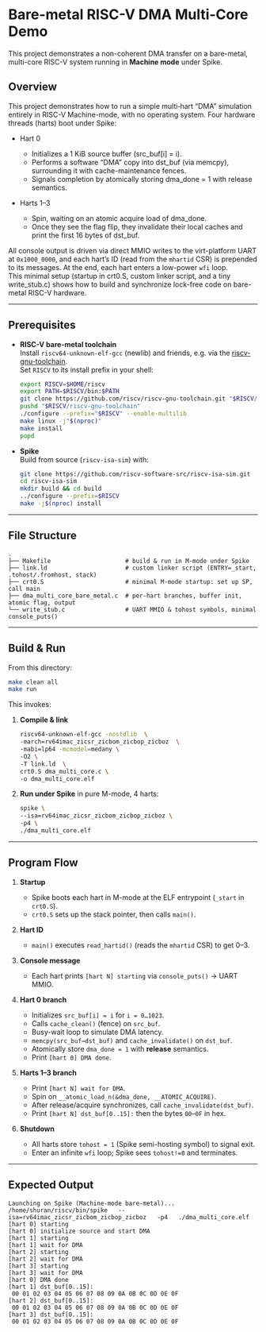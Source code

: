 # Bare-metal RISC-V DMA Multi-Core Demo

This project demonstrates a non-coherent DMA transfer on a bare-metal, multi-core RISC-V system running in **Machine mode** under Spike.

## Overview

This project demonstrates how to run a simple multi‐hart “DMA” simulation entirely in RISC-V Machine-mode, with no operating system. Four hardware threads (harts) boot under Spike:

- Hart 0
    * Initializes a 1 KiB source buffer (src_buf[i] = i).
    * Performs a software “DMA” copy into dst_buf (via memcpy), surrounding it with cache-maintenance fences.
    * Signals completion by atomically storing dma_done = 1 with release semantics.

- Harts 1–3
    * Spin, waiting on an atomic acquire load of dma_done.
    * Once they see the flag flip, they invalidate their local caches and print the first 16 bytes of dst_buf.

All console output is driven via direct MMIO writes to the virt-platform UART at `0x1000_0000`, and each hart’s ID (read from the `mhartid` CSR) is prepended to its messages. At the end, each hart enters a low-power `wfi` loop. </br>This minimal setup (startup in crt0.S, custom linker script, and a tiny write_stub.c) shows how to build and synchronize lock-free code on bare-metal RISC-V hardware.

---

## Prerequisites

- **RISC-V bare-metal toolchain**  
  Install `riscv64-unknown-elf-gcc` (newlib) and friends, e.g. via the [riscv-gnu-toolchain](https://github.com/riscv/riscv-gnu-toolchain).  
  Set `RISCV` to its install prefix in your shell:
  ```bash
  export RISCV=$HOME/riscv
  export PATH=$RISCV/bin:$PATH
  git clone https://github.com/riscv/riscv-gnu-toolchain.git "$RISCV/riscv-gnu-toolchain"
  pushd "$RISCV/riscv-gnu-toolchain"
  ./configure --prefix="$RISCV" --enable-multilib
  make linux -j"$(nproc)"
  make install
  popd
  ```
- **Spike**  
  Build from source (`riscv-isa-sim`) with:
  ```bash
  git clone https://github.com/riscv-software-src/riscv-isa-sim.git
  cd riscv-isa-sim
  mkdir build && cd build
  ../configure --prefix=$RISCV
  make -j$(nproc) install
  ```

---

## File Structure

```
.
├── Makefile                     # build & run in M-mode under Spike
├── link.ld                      # custom linker script (ENTRY=_start, .tohost/.fromhost, stack)
├── crt0.S                       # minimal M-mode startup: set up SP, call main
├── dma_multi_core_bare_metal.c  # per-hart branches, buffer init, atomic flag, output
└── write_stub.c                 # UART MMIO & tohost symbols, minimal console_puts()
```

---

## Build & Run

From this directory:

```bash
make clean all
make run
```

This invokes:

1. **Compile & link**  
   ```bash
   riscv64-unknown-elf-gcc -nostdlib  \
   -march=rv64imac_zicsr_zicbom_zicbop_zicboz  \
   -mabi=lp64 -mcmodel=medany \
   -O2 \
   -T link.ld  \
   crt0.S dma_multi_core.c \
   -o dma_multi_core.elf
   ```
2. **Run under Spike** in pure M-mode, 4 harts:
   ```bash
   spike \
   --isa=rv64imac_zicsr_zicbom_zicbop_zicboz \
   -p4 \
   ./dma_multi_core.elf
   ```

---

## Program Flow

1. **Startup**  
   - Spike boots each hart in M-mode at the ELF entrypoint (`_start` in `crt0.S`).  
   - `crt0.S` sets up the stack pointer, then calls `main()`.

2. **Hart ID**  
   - `main()` executes `read_hartid()` (reads the `mhartid` CSR) to get 0–3.

3. **Console message**  
   - Each hart prints `[hart N] starting` via `console_puts()` → UART MMIO.

4. **Hart 0 branch**  
   - Initializes `src_buf[i] = i` for `i = 0…1023`.  
   - Calls `cache_clean()` (fence) on `src_buf`.  
   - Busy-wait loop to simulate DMA latency.  
   - `memcpy(src_buf→dst_buf)` and `cache_invalidate()` on `dst_buf`.  
   - Atomically store `dma_done = 1` with **release** semantics.  
   - Print `[hart 0] DMA done`.

5. **Harts 1–3 branch**  
   - Print `[hart N] wait for DMA`.  
   - Spin on `__atomic_load_n(&dma_done, __ATOMIC_ACQUIRE)`.  
   - After release/acquire synchronizes, call `cache_invalidate(dst_buf)`.  
   - Print `[hart N] dst_buf[0..15]:` then the bytes `00`–`0F` in hex.

6. **Shutdown**  
   - All harts store `tohost = 1` (Spike semi-hosting symbol) to signal exit.  
   - Enter an infinite `wfi` loop; Spike sees `tohost!=0` and terminates.

---

## Expected Output

```
Launching on Spike (Machine-mode bare-metal)...
/home/shuran/riscv/bin/spike   --isa=rv64imac_zicsr_zicbom_zicbop_zicboz   -p4   ./dma_multi_core.elf
[hart 0] starting
[hart 0] initialize source and start DMA
[hart 1] starting
[hart 1] wait for DMA 
[hart 2] starting
[hart 2] wait for DMA 
[hart 3] starting
[hart 3] wait for DMA 
[hart 0] DMA done
[hart 1] dst_buf[0..15]:
 00 01 02 03 04 05 06 07 08 09 0A 0B 0C 0D 0E 0F
[hart 2] dst_buf[0..15]:
 00 01 02 03 04 05 06 07 08 09 0A 0B 0C 0D 0E 0F
[hart 3] dst_buf[0..15]:
 00 01 02 03 04 05 06 07 08 09 0A 0B 0C 0D 0E 0F
```
